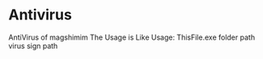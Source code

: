 <h1>Antivirus</h1>
AntiVirus of magshimim
The Usage is Like
Usage: ThisFile.exe folder path virus sign path
